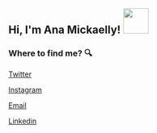 <h2> 
    Hi, I'm Ana Mickaelly!
    <img src="https://media.giphy.com/media/mGcNjsfWAjY5AEZNw6/giphy.gif" width="50">
</h2>

### Where to find me? :mag:

<a href="https://twitter.com/ana_codes2"></a> [Twitter](https://twitter.com/ana_codes2)

<a href="https://www.instagram.com/anaagu4ilar_/"></a> [Instagram](https://www.instagram.com/anaagu4ilar_/)

<a href="mailto:ana.codes2@gmail.com"></a> [Email](mailto:ana.codes2@gmail.com)

<a href="mailto:https://www.linkedin.com/in/anamickaellydev/"></a> [Linkedin](mailto:https://www.linkedin.com/in/anamickaellydev/)

</div>



